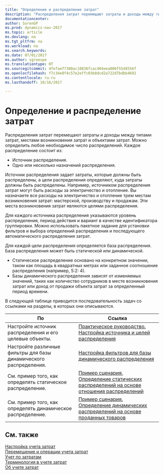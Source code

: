 ```yaml
---
title: "Определение и распределение затрат"
description: "Распределения затрат перемещают затраты и доходы между типами затрат, местами возникновения затрат и объектами затрат. Можно определить любое необходимое число распределений."
documentationcenter: 
author: SorenGP
ms.prod: dynamics-nav-2017
ms.topic: article
ms.devlang: na
ms.tgt_pltfrm: na
ms.workload: na
ms.search.keywords: 
ms.date: 07/01/2017
ms.author: sgroespe
ms.translationtype: HT
ms.sourcegitcommit: 4fefaef7380ac10836fcac404eea006f55d8556f
ms.openlocfilehash: f7c34e8f4c57e2effc03b8dcd2a722d7bdbb4692
ms.contentlocale: ru-ru
ms.lasthandoff: 10/16/2017

---
```

# <a name="defining-and-allocating-costs"></a>Определение и распределение затрат
Распределения затрат перемещают затраты и доходы между типами затрат, местами возникновения затрат и объектами затрат. Можно определить любое необходимое число распределений. Каждое распределение состоит из:  

-   Источник распределения.  
-   Одно или несколько назначений распределения.  

Источник распределения задает затраты, которые должны быть распределены, а цели распределения определяют, куда затраты должны быть распределены. Например, источником распределения затрат могут быть расходы за электричество и отопление. Вы назначаете все расходы на электричество и отопление трем местам возникновения затрат: мастерской, производству и продажам. Эти места возникновения затрат являются целями распределения.  

Для каждого источника распределения указываются уровень распределения, период действия и вариант в качестве идентификатора группировки. Можно использовать пакетное задание для установки фильтров и выбора определений распределения и последующего автоматического распределения затрат.  

Для каждой цели распределения определяется база распределения. База распределения может быть статической или динамической.  

-   Статическое распределение основано на конкретном значении, таком как площадь в квадратных метрах или заданное соотношение распределения (например, 5:2: 4).  
-   Базы динамического распределения зависят от изменяемых значений, таких как количество сотрудников в месте возникновения затрат или доход от продажи объекта затрат за определенный период времени.  

В следующей таблице приводится последовательность задач со ссылками на разделы, в которых они описываются.

|По|Ссылка|  
|--------|---------|  
|Настройте источник распределения и его целевые объекты.|[Практическое руководство. Настройка источника и целей распределения](finance-how-to-set-up-allocation-source-and-targets.md)|  
|Настройте различные фильтры для базы динамического распределения.|[Настройка фильтров для базы динамического распределения](finance-setting-filters-for-dynamic-allocation-bases.md)|  
|См. пример того, как определять статическое распределение.|[Пример сценария. Определение статических распределений на основе отношения распределений](finance-scenario-example-defining-static-allocations-based-on-allocation-ratio.md)|  
|См. пример того, как определять динамическое распределение.|[Пример сценария. Определение динамических распределений на основе проданных товаров](finance-scenario-example-defining-dynamic-allocations-based-on-items-sold.md)|  

## <a name="see-also"></a>См. также  
 [Настройка учета затрат](finance-set-up-cost-accounting.md)   
 [Перемещение и операции учета затрат](finance-transfer-and-post-cost-entries.md)   
 [Учет по затратам](finance-manage-cost-accounting.md)   
 [Терминология в учете затрат](finance-terminology-in-cost-accounting.md)   
 [Об учете затрат](finance-about-cost-accounting.md)

